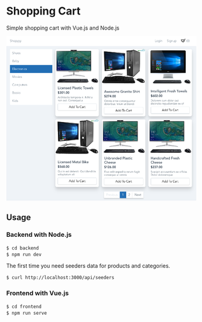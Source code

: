 # Shopping Cart

Simple shopping cart with Vue.js and Node.js

![](screenshot.png)

## Usage

### Backend with Node.js

```bash
$ cd backend 
$ npm run dev
```

The first time you need seeders data for products and categories.

```bash
$ curl http://localhost:3000/api/seeders
```

### Frontend with Vue.js

```bash
$ cd frontend 
$ npm run serve
```